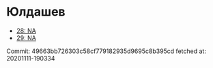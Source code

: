 # Юлдашев
- [28: NA](28.md)
- [29: NA](29.md)

Commit: 49663bb726303c58cf779182935d9695c8b395cd
 fetched at: 20201111-190334
